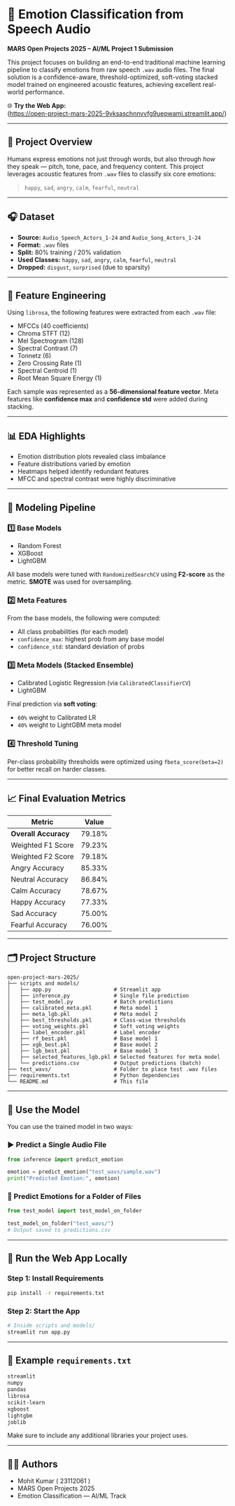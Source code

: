 
# 🎤 Emotion Classification from Speech Audio

**MARS Open Projects 2025 – AI/ML Project 1 Submission**

This project focuses on building an end-to-end traditional machine learning pipeline to classify emotions from raw speech `.wav` audio files. The final solution is a confidence-aware, threshold-optimized, soft-voting stacked model trained on engineered acoustic features, achieving excellent real-world performance.

🌐 **Try the Web App:**  
(https://open-project-mars-2025-9vksaschnnvvfg9uepwami.streamlit.app/) 


---

## 📌 Project Overview

Humans express emotions not just through words, but also through *how* they speak — pitch, tone, pace, and frequency content. This project leverages acoustic features from `.wav` files to classify six core emotions:

> `happy`, `sad`, `angry`, `calm`, `fearful`, `neutral`

---

## 🎧 Dataset

- **Source:** `Audio_Speech_Actors_1-24` and `Audio_Song_Actors_1-24`
- **Format:** `.wav` files
- **Split:** 80% training / 20% validation
- **Used Classes:** `happy`, `sad`, `angry`, `calm`, `fearful`, `neutral`
- **Dropped:** `disgust`, `surprised` (due to sparsity)

---

## 🧪 Feature Engineering

Using `librosa`, the following features were extracted from each `.wav` file:

- MFCCs (40 coefficients)
- Chroma STFT (12)
- Mel Spectrogram (128)
- Spectral Contrast (7)
- Tonnetz (6)
- Zero Crossing Rate (1)
- Spectral Centroid (1)
- Root Mean Square Energy (1)

Each sample was represented as a **56-dimensional feature vector**. Meta features like **confidence max** and **confidence std** were added during stacking.

---

## 📊 EDA Highlights

- Emotion distribution plots revealed class imbalance
- Feature distributions varied by emotion
- Heatmaps helped identify redundant features
- MFCC and spectral contrast were highly discriminative

---

## 🧠 Modeling Pipeline

### 1️⃣ Base Models

- Random Forest  
- XGBoost  
- LightGBM  

All base models were tuned with `RandomizedSearchCV` using **F2-score** as the metric. **SMOTE** was used for oversampling.

### 2️⃣ Meta Features

From the base models, the following were computed:

- All class probabilities (for each model)
- `confidence_max`: highest prob from any base model
- `confidence_std`: standard deviation of probs

### 3️⃣ Meta Models (Stacked Ensemble)

- Calibrated Logistic Regression (via `CalibratedClassifierCV`)
- LightGBM

Final prediction via **soft voting**:
- `60%` weight to Calibrated LR
- `40%` weight to LightGBM meta model

### 4️⃣ Threshold Tuning

Per-class probability thresholds were optimized using `fbeta_score(beta=2)` for better recall on harder classes.

---

## 📈 Final Evaluation Metrics

| Metric                  | Value        |
|-------------------------|--------------|
| **Overall Accuracy**    | 79.18%       |
| Weighted F1 Score       | 79.23%       |
| Weighted F2 Score       | 79.18%       |
| Angry Accuracy          | 85.33%       |
| Neutral Accuracy        | 86.84%       |
| Calm Accuracy           | 78.67%       |
| Happy Accuracy          | 77.33%       |
| Sad Accuracy            | 75.00%       |
| Fearful Accuracy        | 76.00%       |

---

## 🗂️ Project Structure

```text
open-project-mars-2025/
├── scripts and models/
│   ├── app.py                    # Streamlit app
│   ├── inference.py              # Single file prediction
│   ├── test_model.py             # Batch predictions
│   ├── calibrated_meta.pkl       # Meta model 1
│   ├── meta_lgb.pkl              # Meta model 2
│   ├── best_thresholds.pkl       # Class-wise thresholds
│   ├── voting_weights.pkl        # Soft voting weights
│   ├── label_encoder.pkl         # Label encoder
│   ├── rf_best.pkl               # Base model 1
│   ├── xgb_best.pkl              # Base model 2
│   ├── lgb_best.pkl              # Base model 3
│   ├── selected_features_lgb.pkl # Selected features for meta model
│   └── predictions.csv           # Output predictions (batch)
├── test_wavs/                    # Folder to place test .wav files
├── requirements.txt              # Python dependencies
└── README.md                     # This file
````

---

## 🧪 Use the Model

You can use the trained model in two ways:

### ▶️ Predict a Single Audio File

```python
from inference import predict_emotion

emotion = predict_emotion("test_wavs/sample.wav")
print("Predicted Emotion:", emotion)
```

### 📁 Predict Emotions for a Folder of Files

```python
from test_model import test_model_on_folder

test_model_on_folder("test_wavs/")
# Output saved to predictions.csv
```

---

## 🚀 Run the Web App Locally

### Step 1: Install Requirements

```bash
pip install -r requirements.txt
```

### Step 2: Start the App

```bash
# Inside scripts and models/
streamlit run app.py
```

---



## 📃 Example `requirements.txt`

```txt
streamlit
numpy
pandas
librosa
scikit-learn
xgboost
lightgbm
joblib
```

Make sure to include any additional libraries your project uses.

---

## 🙋‍♀️ Authors

* Mohit Kumar ( 23112061 )
* MARS Open Projects 2025
* Emotion Classification — AI/ML Track





